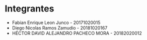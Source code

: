 # Integrantes #
* Fabian Enrique Leon Junco - 20171020015
* Diego Nicolas Ramos Zamudio - 20181020167
* HÉCTOR DAVID ALEJANDRO PACHECO MORA - 20182020012